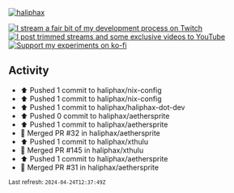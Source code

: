 [![haliphax](https://pbs.twimg.com/profile_banners/458808076/1545597092/1500x500)](https://haliphax.dev)

[![I stream a fair bit of my development process on Twitch](https://img.shields.io/twitch/status/haliphax?logo=twitch&style=for-the-badge)](https://twitch.tv/haliphax) &nbsp; [![I post trimmed streams and some exclusive videos to YouTube](https://img.shields.io/badge/youtube-watch-f00?logo=youtube&style=for-the-badge)](https://youtube.com/haliphaxyt) &nbsp; [![Support my experiments on ko-fi](https://img.shields.io/badge/kofi-support-ff5e5b?logo=ko-fi&style=for-the-badge)](https://ko-fi.com/haliphax)

## Activity

* ⬆️ Pushed 1 commit to haliphax/nix-config
* ⬆️ Pushed 1 commit to haliphax/nix-config
* ⬆️ Pushed 1 commit to haliphax/haliphax-dot-dev
* ⬆️ Pushed 0 commit to haliphax/aethersprite
* ⬆️ Pushed 1 commit to haliphax/aethersprite
* 🎉 Merged PR #32 in haliphax/aethersprite
* ⬆️ Pushed 1 commit to haliphax/xthulu
* 🎉 Merged PR #145 in haliphax/xthulu
* ⬆️ Pushed 1 commit to haliphax/aethersprite
* 🎉 Merged PR #31 in haliphax/aethersprite

<small>Last refresh: `2024-04-24T12:37:49Z`</small>

